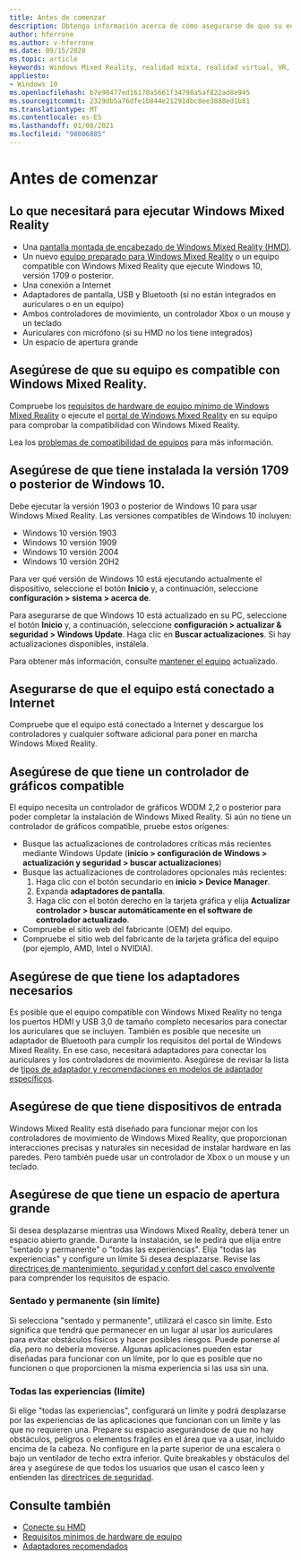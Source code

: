 ```yaml
---
title: Antes de comenzar
description: Obtenga información acerca de cómo asegurarse de que su equipo es compatible y está listo para una gran variedad de experiencias de aplicación de Windows Mixed Reality.
author: hferrone
ms.author: v-hferrone
ms.date: 09/15/2020
ms.topic: article
keywords: Windows Mixed Reality, realidad mixta, realidad virtual, VR, MR, compatible, compatibilidad, introducción, configuración, equipos, requisitos del sistema
appliesto:
- Windows 10
ms.openlocfilehash: b7e90477ed16170a5661f34798a5af822ad8e945
ms.sourcegitcommit: 2329db5a76dfe1b844e21291dbc8ee3888ed1b81
ms.translationtype: MT
ms.contentlocale: es-ES
ms.lasthandoff: 01/08/2021
ms.locfileid: "98006885"
---
```

# <a name="before-you-start"></a>Antes de comenzar

## <a name="what-youll-need-to-run-windows-mixed-reality"></a>Lo que necesitará para ejecutar Windows Mixed Reality

* Una [pantalla montada de encabezado de Windows Mixed Reality (HMD)](https://www.microsoft.com/en-us/windows/windows-mixed-reality-devices).
* Un nuevo [equipo preparado para Windows Mixed Reality](https://support.microsoft.com/en-us/help/4039260/windows-10-mixed-reality-pc-hardware-guidelines) o un equipo compatible con Windows Mixed Reality que ejecute Windows 10, versión 1709 o posterior.
* Una conexión a Internet
* Adaptadores de pantalla, USB y Bluetooth (si no están integrados en auriculares o en un equipo)
* Ambos controladores de movimiento, un controlador Xbox o un mouse y un teclado
* Auriculares con micrófono (si su HMD no los tiene integrados)
* Un espacio de apertura grande

## <a name="make-sure-your-pc-is-compatible-with-windows-mixed-reality"></a>Asegúrese de que su equipo es compatible con Windows Mixed Reality.

Compruebe los [requisitos de hardware de equipo mínimo de Windows Mixed Reality](windows-mixed-reality-minimum-pc-hardware-compatibility-guidelines.md) o ejecute el [portal de Windows Mixed Reality](install-windows-mixed-reality.md#launch-mixed-reality-portal) en su equipo para comprobar la compatibilidad con Windows Mixed Reality.

Lea los [problemas de compatibilidad de equipos](https://support.microsoft.com/help/4045777/windows-10-get-help-with-pc-compatibility-in-windows-mixed-reality) para más información.

## <a name="make-sure-you-have-the-windows-10-version-1709-or-newer-installed"></a>Asegúrese de que tiene instalada la versión 1709 o posterior de Windows 10.

Debe ejecutar la versión 1903 o posterior de Windows 10 para usar Windows Mixed Reality. Las versiones compatibles de Windows 10 incluyen:

* Windows 10 versión 1903
* Windows 10 versión 1909
* Windows 10 versión 2004
* Windows 10 versión 20H2

Para ver qué versión de Windows 10 está ejecutando actualmente el dispositivo, seleccione el botón **Inicio** y, a continuación, seleccione **configuración > sistema > acerca de**.

Para asegurarse de que Windows 10 está actualizado en su PC, seleccione el botón **Inicio** y, a continuación, seleccione **configuración > actualizar & seguridad > Windows Update**.  Haga clic en **Buscar actualizaciones**. Si hay actualizaciones disponibles, instálela.

Para obtener más información, consulte [mantener el equipo](https://support.microsoft.com/help/12373/windows-update-faq) actualizado.

## <a name="make-sure-your-pc-is-connected-to-the-internet"></a>Asegurarse de que el equipo está conectado a Internet

Compruebe que el equipo está conectado a Internet y descargue los controladores y cualquier software adicional para poner en marcha Windows Mixed Reality.

## <a name="make-sure-you-have-a-compatible-graphics-driver"></a>Asegúrese de que tiene un controlador de gráficos compatible

El equipo necesita un controlador de gráficos WDDM 2,2 o posterior para poder completar la instalación de Windows Mixed Reality. Si aún no tiene un controlador de gráficos compatible, pruebe estos orígenes:

* Busque las actualizaciones de controladores críticas más recientes mediante Windows Update (**inicio > configuración de Windows > actualización y seguridad > buscar actualizaciones**)
* Busque las actualizaciones de controladores opcionales más recientes:
    1. Haga clic con el botón secundario en **inicio > Device Manager**.
    2. Expanda **adaptadores de pantalla**.
    3. Haga clic con el botón derecho en la tarjeta gráfica y elija **Actualizar controlador > buscar automáticamente en el software de controlador actualizado**.
* Compruebe el sitio web del fabricante (OEM) del equipo.
* Compruebe el sitio web del fabricante de la tarjeta gráfica del equipo (por ejemplo, AMD, Intel o NVIDIA).

## <a name="make-sure-that-you-have-any-required-adapters"></a>Asegúrese de que tiene los adaptadores necesarios

Es posible que el equipo compatible con Windows Mixed Reality no tenga los puertos HDMI y USB 3,0 de tamaño completo necesarios para conectar los auriculares que se incluyen. También es posible que necesite un adaptador de Bluetooth para cumplir los requisitos del portal de Windows Mixed Reality.  En ese caso, necesitará adaptadores para conectar los auriculares y los controladores de movimiento. Asegúrese de revisar la lista de [tipos de adaptador y recomendaciones en modelos de adaptador específicos](recommended-adapters-for-windows-mixed-reality-capable-pcs.md).

## <a name="make-sure-that-you-have-input-devices"></a>Asegúrese de que tiene dispositivos de entrada

Windows Mixed Reality está diseñado para funcionar mejor con los controladores de movimiento de Windows Mixed Reality, que proporcionan interacciones precisas y naturales sin necesidad de instalar hardware en las paredes. Pero también puede usar un controlador de Xbox o un mouse y un teclado.

## <a name="make-sure-that-you-have-a-large-open-space"></a>Asegúrese de que tiene un espacio de apertura grande

Si desea desplazarse mientras usa Windows Mixed Reality, deberá tener un espacio abierto grande.  Durante la instalación, se le pedirá que elija entre "sentado y permanente" o "todas las experiencias". Elija "todas las experiencias" y configure un límite Si desea desplazarse. Revise las [directrices de mantenimiento, seguridad y confort del casco envolvente](wmr-health-safety-comfort.md) para comprender los requisitos de espacio.

### <a name="seated-and-standing-no-boundary"></a>Sentado y permanente (sin límite)

Si selecciona "sentado y permanente", utilizará el casco sin límite. Esto significa que tendrá que permanecer en un lugar al usar los auriculares para evitar obstáculos físicos y hacer posibles riesgos. Puede ponerse al día, pero no debería moverse. Algunas aplicaciones pueden estar diseñadas para funcionar con un límite, por lo que es posible que no funcionen o que proporcionen la misma experiencia si las usa sin una.

### <a name="all-experiences-boundary"></a>Todas las experiencias (límite)

Si elige "todas las experiencias", configurará un límite y podrá desplazarse por las experiencias de las aplicaciones que funcionan con un límite y las que no requieren una. Prepare su espacio asegurándose de que no hay obstáculos, peligros o elementos frágiles en el área que va a usar, incluido encima de la cabeza. No configure en la parte superior de una escalera o bajo un ventilador de techo extra inferior. Quite breakables y obstáculos del área y asegúrese de que todos los usuarios que usan el casco leen y entienden las [directrices de seguridad](https://support.microsoft.com/en-us/help/4039969/windows-10-mixed-reality-immersive-headset-health-safety-comfort).

## <a name="see-also"></a>Consulte también

* [Conecte su HMD](plug-in-your-headset.md)
* [Requisitos mínimos de hardware de equipo](windows-mixed-reality-minimum-pc-hardware-compatibility-guidelines.md)
* [Adaptadores recomendados](recommended-adapters-for-windows-mixed-reality-capable-pcs.md)